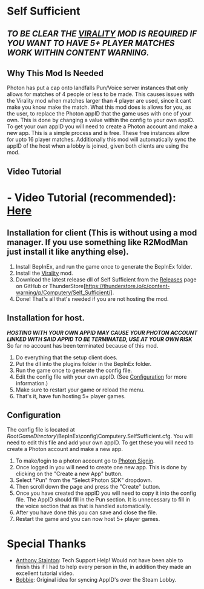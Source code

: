 # Self Sufficient

## ***TO BE CLEAR THE [VIRALITY](https://thunderstore.io/c/content-warning/p/MaxWasUnavailable/Virality/) MOD IS REQUIRED IF YOU WANT TO HAVE 5+ PLAYER MATCHES WORK WITHIN CONTENT WARNING.***

## Why This Mod Is Needed
Photon has put a cap onto landfalls Pun/Voice server instances that only allows for matches of 4 people or less to be made.
This causes issues with the Virality mod when matches larger than 4 player are used, since it cant make you know make the match.
What this mod does is allows for you, as the user, to replace the Photon appID that the game uses with one of your own.
This is done by changing a value within the config to your own appID.
To get your own appID you will need to create a Photon account and make a new app. This is a simple process and is free.
These free instances allow for upto 16 player matches.
Additionally this mod will automatically sync the appID of the host when a lobby is joined, given both clients are using the mod.

## Video Tutorial
# - Video Tutorial (recommended): [Here](https://www.youtube.com/watch?v=8Q6J9Q1Q9ZQ)

## Installation for client (This is without using a mod manager. If you use something like R2ModMan just install it like anything else).
1. Install BepInEx, and run the game once to generate the BepInEx folder.
2. Install the [Virality](https://thunderstore.io/c/content-warning/p/MaxWasUnavailable/Virality/) mod.
3. Download the latest release dll of Self Sufficient from the [Releases](https://github.com/C0mputery/SelfSufficient/releases) page on GitHub or ThunderStore[https://thunderstore.io/c/content-warning/p/Computery/Self_Sufficient/].
4. Done! That's all that's needed if you are not hosting the mod.

## Installation for host.
***HOSTING WITH YOUR OWN APPID MAY CAUSE YOUR PHOTON ACCOUNT LINKED WITH SAID APPID TO BE TERMINATED, USE AT YOUR OWN RISK*** </br>
So far no account has been terminated because of this mod. </br>
1. Do everything that the setup client does.
2. Put the dll into the plugins folder in the BepInEx folder.
3. Run the game once to generate the config file.
4. Edit the config file with your own appID. (See [Configuration](#Configuration) for more information.)
6. Make sure to restart your game or reload the menu.
7. That's it, have fun hosting 5+ player games.

## Configuration
The config file is located at *RootGameDirectory*\BepInEx\config\Computery.SelfSufficient.cfg.
You will need to edit this file and add your own appID. To get these you will need to create a Photon account and make a new app.

1. To make/login to a photon account go to [Photon Signin](https://id.photonengine.com/account/).
2. Once logged in you will need to create one new app. This is done by clicking on the "Create a new App" button.
4. Select "Pun" from the "Select Photon SDK" dropdown.
5. Then scroll down the page and press the "Create" button.
9. Once you have created the appID you will need to copy it into the config file. The AppID should fill in the Pun section. It is unnecessary to fill in the voice section that as that is handled automatically.
10. After you have done this you can save and close the file.
11. Restart the game and you can now host 5+ player games.

# Special Thanks
- [Anthony Stainton](https://github.com/ItzRock): Tech Support Help! Would not have been able to finish this if I had to help every person in the, in addition they made an excellent tutorial video.
- [Bobbie](https://github.com/legoandmars/Virality): Original idea for syncing AppID's over the Steam Lobby.

